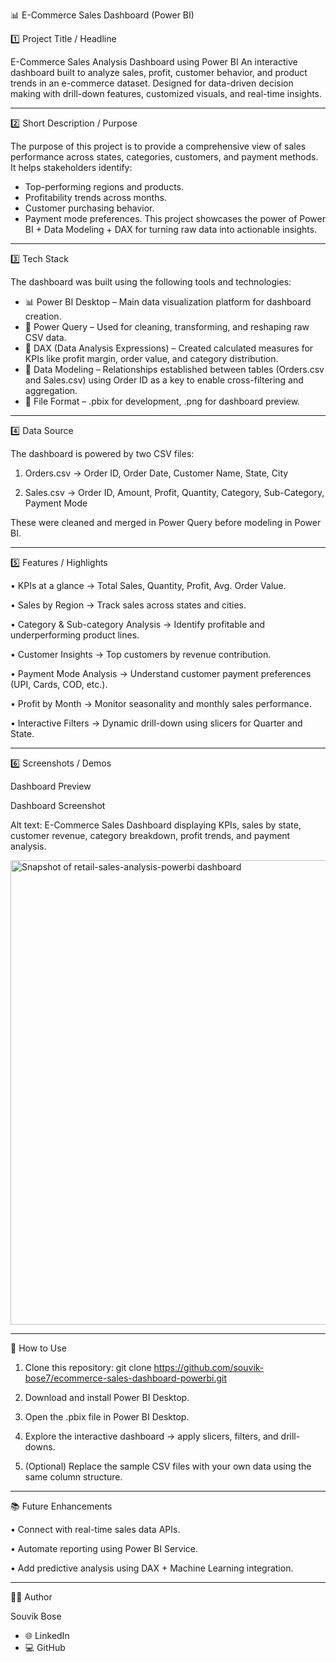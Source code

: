 📊 E-Commerce Sales Dashboard (Power BI)

1️⃣ Project Title / Headline

E-Commerce Sales Analysis Dashboard using Power BI
An interactive dashboard built to analyze sales, profit, customer behavior, and product trends in an e-commerce dataset. Designed for data-driven decision making with drill-down features, customized visuals, and real-time insights.
________________________________________
2️⃣ Short Description / Purpose

The purpose of this project is to provide a comprehensive view of sales performance across states, categories, customers, and payment methods.
It helps stakeholders identify:
- Top-performing regions and products.
- Profitability trends across months.
- Customer purchasing behavior.
- Payment mode preferences.
This project showcases the power of Power BI + Data Modeling + DAX for turning raw data into actionable insights.
________________________________________
3️⃣ Tech Stack

The dashboard was built using the following tools and technologies:
- 📊 Power BI Desktop – Main data visualization platform for dashboard creation.
- 📂 Power Query – Used for cleaning, transforming, and reshaping raw CSV data.
- 🧠 DAX (Data Analysis Expressions) – Created calculated measures for KPIs like profit margin, order value, and category distribution.
- 📝 Data Modeling – Relationships established between tables (Orders.csv and Sales.csv) using Order ID as a key to enable cross-filtering and aggregation.
- 📁 File Format – .pbix for development, .png for dashboard preview.
________________________________________
4️⃣ Data Source

The dashboard is powered by two CSV files:
1.	Orders.csv → Order ID, Order Date, Customer Name, State, City

2.	Sales.csv → Order ID, Amount, Profit, Quantity, Category, Sub-Category, Payment Mode
   
These were cleaned and merged in Power Query before modeling in Power BI.
________________________________________
5️⃣ Features / Highlights

•	KPIs at a glance → Total Sales, Quantity, Profit, Avg. Order Value.

•	Sales by Region → Track sales across states and cities.

•	Category & Sub-category Analysis → Identify profitable and underperforming product lines.

•	Customer Insights → Top customers by revenue contribution.

•	Payment Mode Analysis → Understand customer payment preferences (UPI, Cards, COD, etc.).

•	Profit by Month → Monitor seasonality and monthly sales performance.

•	Interactive Filters → Dynamic drill-down using slicers for Quarter and State.
________________________________________
6️⃣ Screenshots / Demos

Dashboard Preview

Dashboard Screenshot

Alt text: E-Commerce Sales Dashboard displaying KPIs, sales by state, customer revenue, category breakdown, profit trends, and payment analysis.

<img width="1324" height="743" alt="Snapshot of retail-sales-analysis-powerbi dashboard" src="https://github.com/user-attachments/assets/693b55e6-1992-4acb-a37b-7b22e2ea3cff" />

________________________________________
🚀 How to Use

1.	Clone this repository:
 	git clone https://github.com/souvik-bose7/ecommerce-sales-dashboard-powerbi.git
2.	Download and install Power BI Desktop.

3.	Open the .pbix file in Power BI Desktop.

4.	Explore the interactive dashboard → apply slicers, filters, and drill-downs.

5.	(Optional) Replace the sample CSV files with your own data using the same column structure.
________________________________________
📚 Future Enhancements

•	Connect with real-time sales data APIs.

•	Automate reporting using Power BI Service.

•	Add predictive analysis using DAX + Machine Learning integration.
________________________________________
👨‍💻 Author

Souvik Bose
- 🌐 LinkedIn
- 💻 GitHub
